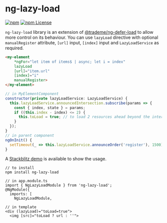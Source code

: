 # ng-lazy-load

[![npm](https://img.shields.io/npm/v/ng-lazy-load.svg)](https://www.npmjs.com/package/ng-lazy-load)
[![npm License](https://img.shields.io/npm/l/ng-lazy-load.svg?style=flat-square)](https://opensource.org/licenses/mit-license.php)

`ng-lazy-load` library is an extension of [@trademe/ng-defer-load](https://github.com/TradeMe/ng-defer-load) to allow more control on its behaviour. You can use `lazyLoad` directive with optional `manualRegister` attribute, `[url]` input, `[index]` input and `LazyLoadService` as required.

```html
<my-element
    *ngFor="let item of items$ | async; let i = index"
    lazyLoad
    [url]="item.url"
    [index]="i" 
    manualRegister>
</my-element>
```
```javascript
// in MyElementComponent
constructor(private lazyLoadService: LazyLoadService) {
  this.lazyLoadService.announcedIntersection.subscribe(params => {
    const { index, state } = params;
    if ((this.index - index) <= 2) {
      this.toLoad = true; // to load 2 resources ahead beyond the intersecting index
    }
  });
}
// in parent component
ngOnInit() {
  setTimeout(_ => this.lazyLoadService.announceOrder('register'), 1500);
}
```

A [Stackblitz demo](https://stackblitz.com/edit/angular-deferload-not-working-with-animation) is available to show the usage.

```
// to install
npm install ng-lazy-load

// in app.module.ts
import { NgLazyLoadModule } from 'ng-lazy-load';
@NgModule({
  imports: [
    NgLazyLoadModule,

// in template
<div (lazyLoad)="toLoad=true">
  <img [src]="toLoad ? url : ''">
```
